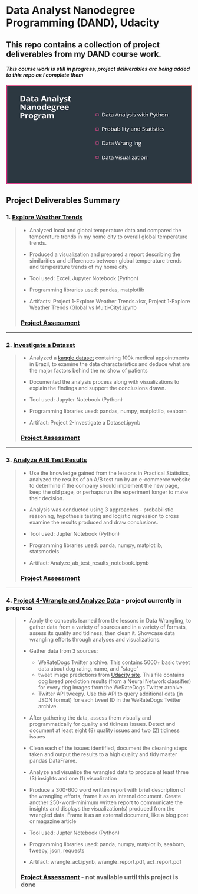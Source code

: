 # Data Analyst Nanodegree Programming (DAND), Udacity
This repo contains a collection of project deliverables from my DAND course work.
 ---
#### _This course work is still **in progress**, project deliverables are being added to this repo as I complete them_

![png](dand.png)

## Project Deliverables Summary
### 1. [Explore Weather Trends](https://github.com/atan4583/dand-project-portfolio/tree/master/Project%201-Explore%20Weather%20Trends)
> * Analyzed local and global temperature data and compared the temperature trends in my home city to overall global temperature trends.
>
>
> * Produced a visualization and prepared a report describing the similarities and differences between global temperature trends and temperature trends of my home city.
>
>
> * Tool used: Excel, Jupyter Notebook (Python)
>
>
> * Programming libraries used: pandas, matplotlib
>
>
> * Artifacts: Project 1-Explore Weather Trends.xlsx, Project 1-Explore Weather Trends (Global vs Multi-City).ipynb
>
>
> ### [Project Assessment](https://github.com/atan4583/dand-project-portfolio/blob/master/Project%201-Explore%20Weather%20Trends/Project1%20Review.pdf)
 ---
### 2. [Investigate a Dataset](https://github.com/atan4583/dand-project-portfolio/tree/master/Project%202-Investigate%20a%20Dataset)
> * Analyzed a [kaggle dataset](https://www.kaggle.com/joniarroba/noshowappointments) containing 100k medical appointments in Brazil, to examine the data characteristics and deduce what are the major factors behind the no show of patients
>
>
> * Documented the analysis process along with visualizations to explain the findings and support the conclusions drawn.
>
>
> * Tool used: Jupyter Notebook (Python)
>
>
> * Programming libraries used: pandas, numpy, matplotlib, seaborn
>
>
> * Artifact: Project 2-Investigate a Dataset.ipynb
>
>
> ### [Project Assessment](https://github.com/atan4583/dand-project-portfolio/blob/master/Project%202-Investigate%20a%20Dataset/Project2%20Review.pdf)
 ---
### 3. [Analyze A/B Test Results](https://github.com/atan4583/dand-project-portfolio/tree/master/Project%203-Analyze%20AB%20Test%20Results)
> * Use the knowledge gained from the lessons in Practical Statistics, analyzed the results of an A/B test run by an e-commerce website to determine if the company should implement the new page, keep the old page, or perhaps run the experiment longer to make their decision.
>
>
> * Analysis was conducted using 3 approaches - probabilistic reasoning, hypothesis testing and logistic regression to cross examine the results produced and draw conclusions.
>
>
> * Tool used: Jupter Notebook (Python)
>
>
> * Programming libraries used: panda, numpy, matplotlib, statsmodels
>
>
> * Artifact: Analyze_ab_test_results_notebook.ipynb
>
>
>
> ### [Project Assessment](https://github.com/atan4583/dand-project-portfolio/blob/master/Project%203-Analyze%20AB%20Test%20Results/Project3%20Review.pdf)
 ---
 ### 4. [Project 4-Wrangle and Analyze Data](https://github.com/atan4583/dand-project-portfolio/tree/master/Project%204-Wrangle%20and%20Analyze%20Data) - project currently in progress
 > * Apply the concepts learned from the lessons in Data Wrangling, to gather data from a variety of sources and in a variety of formats, assess its quality and tidiness, then clean it. Showcase data wrangling efforts through analyses and visualizations.
 >
 >
 > * Gather data from 3 sources:
 >   - WeRateDogs Twitter archive. This contains 5000+ basic tweet data about dog rating, name, and "stage"
 >   - tweet image predictions from [Udacity site](https://d17h27t6h515a5.cloudfront.net/topher/2017/August/599fd2ad_image-predictions/image-predictions.tsv). This file contains dog breed prediction results (from a Neural Network classifier) for every dog images from the WeRateDogs Twitter archive.
 >   - Twitter API tweepy. Use this API to query additional data (in JSON format) for each tweet ID in the WeRateDogs Twitter archive.
 >
 >
 > * After gathering the data, assess them visually and programmatically for quality and tidiness issues. Detect and document at least eight (8) quality issues and two (2) tidiness issues
 >
 >
 > * Clean each of the issues identified, document the cleaning steps taken and output the results to a high quality and tidy master pandas DataFrame.
 >
 >
 > * Analyze and visualize the wrangled data to produce at least three (3) insights and one (1) visualization
 >
 >
 > * Produce a 300-600 word written report with brief description of the wrangling efforts, frame it as an internal document. Create another 250-word-minimum written report to communicate the insights and displays the visualization(s) produced from the wrangled data. Frame it as an external document, like a blog post or magazine article
 >
 >
 > * Tool used: Jupter Notebook (Python)
 >
 >
 > * Programming libraries used: panda, numpy, matplotlib, seaborn, tweepy, json, requests
 >
 >
 > * Artifact: wrangle_act.ipynb, wrangle_report.pdf, act_report.pdf
 >
 >
 >
 > ### [Project Assessment](https://github.com/atan4583/dand-project-portfolio/tree/master/Project%204-Wrangle%20and%20Analyze%20Data) - not available until this project is done

